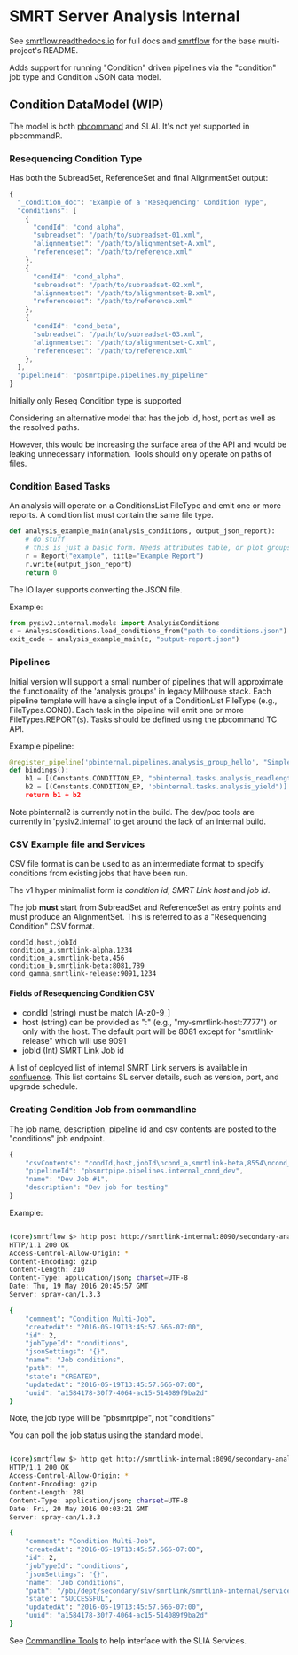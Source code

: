 # SMRT Server Analysis Internal

See [smrtflow.readthedocs.io](http://smrtflow.readthedocs.io/) for full docs and [smrtflow](../README.md) for the base multi-project's README. 

Adds support for running "Condition" driven pipelines via the "condition" job type and Condition JSON data model.

## Condition DataModel (WIP)


The model is both [pbcommand](https://github.com/PacificBiosciences/pbcommand/blob/master/pbcommand/models/conditions.py) and SLAI. It's not yet supported in pbcommandR.


### Resequencing Condition Type

Has both the SubreadSet, ReferenceSet and final AlignmentSet output:


```javascript
{
  "_condition_doc": "Example of a 'Resequencing' Condition Type",
  "conditions": [
    {
      "condId": "cond_alpha",
      "subreadset": "/path/to/subreadset-01.xml",
      "alignmentset": "/path/to/alignmentset-A.xml",
      "referenceset": "/path/to/reference.xml"
    },
    {
      "condId": "cond_alpha",
      "subreadset": "/path/to/subreadset-02.xml",
      "alignmentset": "/path/to/alignmentset-B.xml",
      "referenceset": "/path/to/reference.xml"
    },
    {
      "condId": "cond_beta",
      "subreadset": "/path/to/subreadset-03.xml",
      "alignmentset": "/path/to/alignmentset-C.xml",
      "referenceset": "/path/to/reference.xml"
    },
  ],
  "pipelineId": "pbsmrtpipe.pipelines.my_pipeline"
}

```


Initially only Reseq Condition type is supported

Considering an alternative model that has the job id, host, port as well as the resolved paths.

However, this would be increasing the surface area of the API and would be leaking unnecessary information. Tools should only operate on paths of files.

### Condition Based Tasks


An analysis will operate on a ConditionsList FileType and emit one or more reports. A condition list must contain the same file type.


```python
def analysis_example_main(analysis_conditions, output_json_report):
    # do stuff
    # this is just a basic form. Needs attributes table, or plot groups.
    r = Report("example", title="Example Report")
    r.write(output_json_report)
    return 0
```

The IO layer supports converting the JSON file.

Example:

```python
from pysiv2.internal.models import AnalysisConditions
c = AnalysisConditions.load_conditions_from("path-to-conditions.json")
exit_code = analysis_example_main(c, "output-report.json")
```


### Pipelines


Initial version will support a small number of pipelines that will approximate the functionality of the 'analysis groups' in legacy Milhouse stack. Each pipeline template will have a single input of a ConditionList FileType (e.g., FileTypes.COND). Each task in the pipeline will emit one or more FileTypes.REPORT(s). Tasks should be defined using the pbcommand TC API.

Example pipeline:

```python
@register_pipeline('pbinternal.pipelines.analysis_group_hello', "Simple HelloWorld Multi-Job analysis")
def bindings():
    b1 = [(Constants.CONDITION_EP, "pbinternal.tasks.analysis_readlength")]
    b2 = [(Constants.CONDITION_EP, 'pbinternal.tasks.analysis_yield")]
    return b1 + b2
```

Note pbinternal2 is currently not in the build. The dev/poc tools are currently in 'pysiv2.internal' to get around the lack of an internal build. 


### CSV Example file and Services


CSV file format is can be used to as an intermediate format to specify conditions from existing jobs that have been run.

The v1 hyper minimalist form is *condition id*, *SMRT Link host* and *job id*.

The job **must** start from SubreadSet and ReferenceSet as entry points and must produce an AlignmentSet. This is referred to as a "Resequencing Condition" CSV format.

```csv
condId,host,jobId
condition_a,smrtlink-alpha,1234
condition_a,smrtlink-beta,456
condition_b,smrtlink-beta:8081,789
cond_gamma,smrtlink-release:9091,1234
```

#### Fields of Resequencing Condition CSV

- condId (string) must be match [A-z0-9_]
- host (string) can be provided as "<host>:<port>" (e.g., "my-smrtlink-host:7777") or only with the host. The default port will be 8081 except for "smrtlink-release" which will use 9091
- jobId (Int) SMRT Link Job id

A list of deployed list of internal SMRT Link servers is available in [confluence](https://confluence.pacificbiosciences.com/display/SL/On-site+SMRT+Link+servers). This list contains SL server details, such as version, port, and upgrade schedule.


### Creating Condition Job from commandline


The job name, description, pipeline id and csv contents are posted to the "conditions" job endpoint.

```javascript
{
    "csvContents": "condId,host,jobId\ncond_a,smrtlink-beta,8554\ncond_a,smrtlink-beta,10159\ncond_b,smrtlink-alpha,151",
    "pipelineId": "pbsmrtpipe.pipelines.internal_cond_dev",
    "name": "Dev Job #1",
    "description": "Dev job for testing"
}
```


Example:

```bash

(core)smrtflow $> http post http://smrtlink-internal:8090/secondary-analysis/job-manager/jobs/conditions < example-condition-pipeline.json
HTTP/1.1 200 OK
Access-Control-Allow-Origin: *
Content-Encoding: gzip
Content-Length: 210
Content-Type: application/json; charset=UTF-8
Date: Thu, 19 May 2016 20:45:57 GMT
Server: spray-can/1.3.3

{
    "comment": "Condition Multi-Job",
    "createdAt": "2016-05-19T13:45:57.666-07:00",
    "id": 2,
    "jobTypeId": "conditions",
    "jsonSettings": "{}",
    "name": "Job conditions",
    "path": "",
    "state": "CREATED",
    "updatedAt": "2016-05-19T13:45:57.666-07:00",
    "uuid": "a1584178-30f7-4064-ac15-514089f9ba2d"
}

```

Note, the job type will be "pbsmrtpipe", not "conditions"

You can poll the job status using the standard model.


```bash

(core)smrtflow $> http get http://smrtlink-internal:8090/secondary-analysis/job-manager/jobs/a1584178-30f7-4064-ac15-514089f9ba2d
HTTP/1.1 200 OK
Access-Control-Allow-Origin: *
Content-Encoding: gzip
Content-Length: 281
Content-Type: application/json; charset=UTF-8
Date: Fri, 20 May 2016 00:03:21 GMT
Server: spray-can/1.3.3

{
    "comment": "Condition Multi-Job", 
    "createdAt": "2016-05-19T13:45:57.666-07:00", 
    "id": 2, 
    "jobTypeId": "conditions", 
    "jsonSettings": "{}", 
    "name": "Job conditions", 
    "path": "/pbi/dept/secondary/siv/smrtlink/smrtlink-internal/services_ui/smrtlink_services_ui-internal-0.7.2-180513/jobs-root/000/000002", 
    "state": "SUCCESSFUL", 
    "updatedAt": "2016-05-19T13:45:57.666-07:00", 
    "uuid": "a1584178-30f7-4064-ac15-514089f9ba2d"
}

```

See [Commandline Tools](https://github.com/PacificBiosciences/smrtflow/blob/master/smrt-server-analysis-internal/CLI.md) to help interface with the SLIA Services.